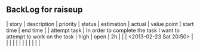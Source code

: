 BackLog for raiseup
-------------------

| story        | description                                                         | priority | status | estimation | actual | value point | start time             | end time |
| attempt task | In order to complete the task I want to attempt to work on the task | high     | open   | 2h         |        |             | <2013-02-23 Sat 20:50> |          |
|              |                                                                     |          |        |            |        |             |                        |          |
